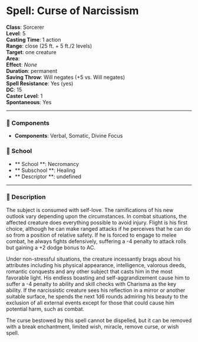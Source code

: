 
# Spell: Curse of Narcissism
**Class**: Sorcerer  
**Level**: 5  
**Casting Time**: 1 action  
**Range**: close (25 ft. + 5 ft./2 levels)  
**Target**: one creature  
**Area**:   
**Effect**: _None_  
**Duration**: permanent  
**Saving Throw**: Will negates (+5 vs. Will negates)  
**Spell Resistance**: Yes (yes)  
**DC**: 15  
**Caster Level**: 1  
**Spontaneous**: Yes

---

### 🔮 Components
- **Components**: Verbal, Somatic, Divine Focus

### 🏫 School
- ** School **: Necromancy
- ** Subschool **: Healing
- ** Descriptor **: undefined
---

### 📜 Description
The subject is consumed with self-love. The ramifications of his new outlook vary depending upon the circumstances. In combat situations, the affected creature does everything possible to avoid injury. Flight is his first choice, although he can make ranged attacks if he perceives that he can do so from a position of relative safety. If he is forced to engage to melee combat, he always fights defensively, suffering a -4 penalty to attack rolls but gaining a +2 dodge bonus to AC.

Under non-stressful situations, the creature incessantly brags about his attributes including his physical appearance, intelligence, valorous deeds, romantic conquests and any other subject that casts him in the most favorable light. His endless boasting and self-aggrandizement cause him to suffer a -4 penalty to ability and skill checks with Charisma as the key ability. If the narcissistic creature sees his reflection in a mirror or another suitable surface, he spends the next 1d6 rounds admiring his beauty to the exclusion of all external events except for those that could cause him potential harm, such as combat.

The curse bestowed by this spell cannot be dispelled, but it can be removed with a break enchantment, limited wish, miracle, remove curse, or wish spell.
